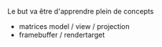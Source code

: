 Le but va être d'apprendre plein de concepts

- matrices model / view / projection
- framebuffer / rendertarget
